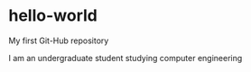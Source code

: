 # hello-world
My first Git-Hub repository

I am an undergraduate student studying computer engineering

